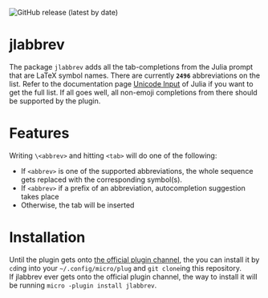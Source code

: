 ![GitHub release (latest by date)](https://img.shields.io/github/v/release/MasFlam/jlabbrev)
# jlabbrev
The package `jlabbrev` adds all the  tab-completions from
the Julia prompt that are LaTeX symbol names.
There are currently **`2496`** abbreviations on the list.
Refer to the documentation page
[Unicode Input](https://docs.julialang.org/en/v1/manual/unicode-input)
of Julia if you want to get the full list. If all goes well,
all non-emoji completions from there should be supported by the plugin.

# Features
Writing `\<abbrev>` and hitting `<tab>` will do one of the following:
* If `<abbrev>` is one of the supported abbreviations,
  the whole sequence gets replaced with the corresponding symbol(s).
* If `<abbrev>` if a prefix of an abbreviation, autocompletion suggestion takes place
* Otherwise, the tab will be inserted

# Installation
Until the plugin gets onto
[the official plugin channel](https://github.com/micro-editor/plugin-channel),
the you can install it by `cd`ing into your `~/.config/micro/plug`
and `git clone`ing this repository.  
If jlabbrev ever gets onto the official plugin channel, the way
to install it will be running `micro -plugin install jlabbrev`.
